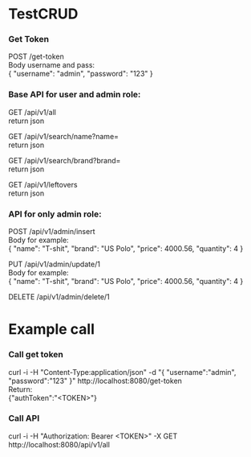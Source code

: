 # TestCRUD
### Get Token
POST /get-token
<br>Body username and pass:
<br/>{
	"username": "admin", 
	"password": "123" 
}

### Base API for user and admin role:
GET /api/v1/all
<br/>return json

GET /api/v1/search/name?name=<name>
<br/>return json

GET /api/v1/search/brand?brand=<brand>
<br/>return json

GET /api/v1/leftovers
<br/>return json

### API for only admin role:
POST /api/v1/admin/insert
<br/>Body for example: 
<br/>{
	"name": "T-shit",
	"brand": "US Polo",
	"price": 4000.56,
	"quantity": 4
}

PUT /api/v1/admin/update/1
<br/>Body for example: 
<br/>{
	"name": "T-shit",
	"brand": "US Polo",
	"price": 4000.56,
	"quantity": 4
}

DELETE /api/v1/admin/delete/1

# Example call
### Call get token
curl -i -H "Content-Type:application/json" -d "{ \"username\":\"admin\", \"password\":\"123\" }" http://localhost:8080/get-token
<br/>Return:
<br/>{"authToken":"\<TOKEN\>"}

### Call API
curl -i -H "Authorization: Bearer \<TOKEN\>" -X GET http://localhost:8080/api/v1/all
